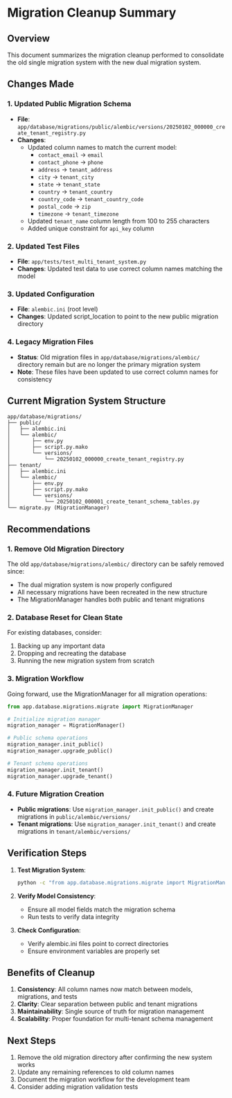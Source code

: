 # Migration Cleanup Summary

## Overview
This document summarizes the migration cleanup performed to consolidate the old single migration system with the new dual migration system.

## Changes Made

### 1. Updated Public Migration Schema
- **File**: `app/database/migrations/public/alembic/versions/20250102_000000_create_tenant_registry.py`
- **Changes**:
  - Updated column names to match the current model:
    - `contact_email` → `email`
    - `contact_phone` → `phone`
    - `address` → `tenant_address`
    - `city` → `tenant_city`
    - `state` → `tenant_state`
    - `country` → `tenant_country`
    - `country_code` → `tenant_country_code`
    - `postal_code` → `zip`
    - `timezone` → `tenant_timezone`
  - Updated `tenant_name` column length from 100 to 255 characters
  - Added unique constraint for `api_key` column

### 2. Updated Test Files
- **File**: `app/tests/test_multi_tenant_system.py`
- **Changes**: Updated test data to use correct column names matching the model

### 3. Updated Configuration
- **File**: `alembic.ini` (root level)
- **Changes**: Updated script_location to point to the new public migration directory

### 4. Legacy Migration Files
- **Status**: Old migration files in `app/database/migrations/alembic/` directory remain but are no longer the primary migration system
- **Note**: These files have been updated to use correct column names for consistency

## Current Migration System Structure

```
app/database/migrations/
├── public/
│   ├── alembic.ini
│   └── alembic/
│       ├── env.py
│       ├── script.py.mako
│       └── versions/
│           └── 20250102_000000_create_tenant_registry.py
├── tenant/
│   ├── alembic.ini
│   └── alembic/
│       ├── env.py
│       ├── script.py.mako
│       └── versions/
│           └── 20250102_000001_create_tenant_schema_tables.py
└── migrate.py (MigrationManager)
```

## Recommendations

### 1. Remove Old Migration Directory
The old `app/database/migrations/alembic/` directory can be safely removed since:
- The dual migration system is now properly configured
- All necessary migrations have been recreated in the new structure
- The MigrationManager handles both public and tenant migrations

### 2. Database Reset for Clean State
For existing databases, consider:
1. Backing up any important data
2. Dropping and recreating the database
3. Running the new migration system from scratch

### 3. Migration Workflow
Going forward, use the MigrationManager for all migration operations:

```python
from app.database.migrations.migrate import MigrationManager

# Initialize migration manager
migration_manager = MigrationManager()

# Public schema operations
migration_manager.init_public()
migration_manager.upgrade_public()

# Tenant schema operations
migration_manager.init_tenant()
migration_manager.upgrade_tenant()
```

### 4. Future Migration Creation
- **Public migrations**: Use `migration_manager.init_public()` and create migrations in `public/alembic/versions/`
- **Tenant migrations**: Use `migration_manager.init_tenant()` and create migrations in `tenant/alembic/versions/`

## Verification Steps

1. **Test Migration System**:
   ```bash
   python -c "from app.database.migrations.migrate import MigrationManager; mm = MigrationManager(); mm.status_public(); mm.status_tenant()"
   ```

2. **Verify Model Consistency**:
   - Ensure all model fields match the migration schema
   - Run tests to verify data integrity

3. **Check Configuration**:
   - Verify alembic.ini files point to correct directories
   - Ensure environment variables are properly set

## Benefits of Cleanup

1. **Consistency**: All column names now match between models, migrations, and tests
2. **Clarity**: Clear separation between public and tenant migrations
3. **Maintainability**: Single source of truth for migration management
4. **Scalability**: Proper foundation for multi-tenant schema management

## Next Steps

1. Remove the old migration directory after confirming the new system works
2. Update any remaining references to old column names
3. Document the migration workflow for the development team
4. Consider adding migration validation tests